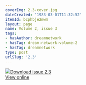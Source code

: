 ```yaml
---
coverImg: 2.3-cover.jpg
dateCreated: '1983-03-01T11:32:52'
itemId: bcphbje2mwm
layout: page
name: Volume 2, issue 3
tags:
- hasAuthor: dreamnetwork
- hasTag: dream-network-volume-2
- hasTag: dreamnetwork
type: post
urlSlug: '2.3'
---
```

<img class="card-journal-img" src="../images/2.3-rect.jpg"/><a href="../files/pdfs/Volume_2/2.3-Dream-Craft-Volume-2-No-3.pdf" download="">Download issue 2.3</a><br><a href="../files/pdfs/Volume_2/2.3-Dream-Craft-Volume-2-No-3.pdf">View online</a>